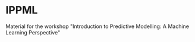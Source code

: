 # IPPML
Material for the workshop "Introduction to Predictive Modelling: A Machine Learning Perspective"
